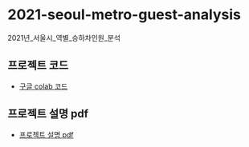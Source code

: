 # 2021-seoul-metro-guest-analysis
2021년_서울시_역별_승하차인원_분석

## 프로젝트 코드
- [구글 colab 코드](https://colab.research.google.com/drive/1f4UnVTWpNQazGcdp6kyl31JkCSXS4sMB?usp=sharing)

## 프로젝트 설명 pdf
- [프로젝트 설명 pdf](https://drive.google.com/file/d/1Rs2zeA2_eLgOZJOSNHFulIDaK4FQmff4/view?usp=sharing)
